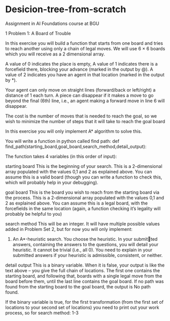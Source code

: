 # Desicion-tree-from-scratch
Assignment in AI Foundations course at BGU

1 Problem 1: A Board of Trouble

In this exercise you will build a function that starts from one board and tries
to reach another using only a chain of legal moves. We will use 6 × 6 boards which you
will receive as a 2 dimensional array.

A value of 0 indicates the place is empty,
A value of 1 indicates there is a forcefield there, blocking your advance (marked in the output by @).
A value of 2 indicates you have an agent in that location (marked in the output by *).

Your agent can only move on straight lines (forward/back or left/right)
a distance of 1 each turn. A piece can disappear if it makes a move to
go beyond the final (6th) line, i.e., an agent making a forward move in line 6 will
disappear.

The cost is the number of moves that is needed to reach the goal, so we
wish to minimize the number of steps that it will take to reach the goal board



In this exercise you will only implement A* algorithm to solve this. 

You will write a function in python called find path:
def find_path(starting_board,goal_board,search_method,detail_output):

The function takes 4 variables (in this order of input):

starting board This is the beginning of your search. This is a 2-dimensional array
populated with the values 0,1 and 2 as explained above. You can assume this
is a valid board (though you can write a function to check this, which will
probably help in your debugging).

goal board This is the board you wish to reach from the starting board via the
process. This is a 2-dimensional array populated with the values 0,1 and 2 as
explained above. You can assume this is a legal board, with the forcefields in the
same location (again, a function checking it’s legality will probably be helpful
to you)

search method This will be an integer. It will have multiple possible values added
in Problem Set 2, but for now you will only implement:
1. An A*-heuristic search. You choose the heuristic. In your submitted answers, containing the answers to the questions, you will detail your
heuristic. It cannot be trivial (i.e., all 0). You need to explain in your
submitted answers if your heuristic is admissible, consistent, or neither.

detail output This is a binary variable. When it is false, your output is like the text
above – you give the full chain of locations. The first one contains the starting
board, and following that, boards with a single legal move from the board before
them, until the last line contains the goal board. If no path was found from the
starting board to the goal board, the output is No path found.

If the binary variable is true, for the first transformation (from the first set
of locations to your second set of locations) you need to print out your work
process, so for search method:
1-3
